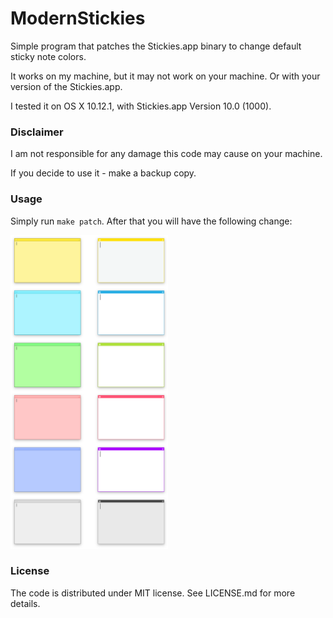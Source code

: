 # ModernStickies

Simple program that patches the Stickies.app binary to change default sticky note colors.

It works on my machine, but it may not work on your machine. Or with your version of the Stickies.app.

I tested it on OS X 10.12.1, with Stickies.app Version 10.0 (1000).

### Disclaimer

I am not responsible for any damage this code may cause on your machine.

If you decide to use it - make a backup copy.

### Usage

Simply run `make patch`. After that you will have the following change:

<img src="/colors.png" width=50% />

### License

The code is distributed under MIT license. See LICENSE.md for more details.

